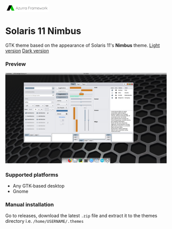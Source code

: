 [![built-with-azurra-framework](https://github.com/B00merang-Project/B00merang-Project.github.io/blob/master/resources/badges/azurra/badge_smaller.png)](https://github.com/B00merang-Project/Azurra_framework)

# Solaris 11 Nimbus
GTK theme based on the appearance of Solaris 11's **Nimbus** theme. [Light version](https://github.com/B00merang-Project/Solaris-11-Light) [Dark version](https://github.com/B00merang-Project/Solaris-11-Dark)

### Preview
![solaris-11](https://github.com/B00merang-Project/gallery/raw/master/Solaris%2011%20Nimbus%20(3).png)

### Supported platforms
- Any GTK-based desktop
- Gnome

### Manual installation
Go to releases, download the latest `.zip` file and extract it to the themes directory i.e. `/home/USERNAME/.themes`
